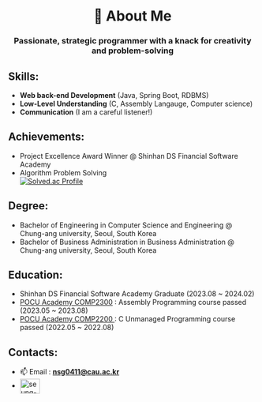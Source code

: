 
# 
<h1 align="center">🐬 About Me </h1>
<h3 align="center">Passionate, strategic programmer with a knack for creativity and problem-solving</h3>

## Skills:
- **Web back-end Development** (Java, Spring Boot, RDBMS)
- **Low-Level Understanding** (C, Assembly Langauge, Computer science)
- **Communication** (I am a careful listener!)

## Achievements:
- Project Excellence Award Winner @ Shinhan DS Financial Software Academy
- Algorithm Problem Solving <br>[![Solved.ac Profile](http://mazassumnida.wtf/api/v2/generate_badge?boj=sgroh0411)](https://solved.ac/sgroh0411/)

## Degree:
- Bachelor of Engineering in Computer Science and Engineering @ Chung-ang university, Seoul, South Korea
- Bachelor of Business Administration in Business Administration @ Chung-ang university, Seoul, South Korea

## Education:
- Shinhan DS Financial Software Academy Graduate (2023.08 ~ 2024.02)
- [POCU Academy COMP2300](https://pocu.academy/ko/Courses/COMP2300)  : Assembly Programming course passed (2023.05 ~ 2023.08)
- [POCU Academy COMP2200 ](https://pocu.academy/ko/Courses/COMP2200) : C Unmanaged Programming course passed (2022.05 ~ 2022.08)
## Contacts:
  - 📫 Email : **nsg0411@cau.ac.kr**
  - <a href="https://www.linkedin.com/in/seung-gwang-roh-4425bb1b3/" target="blank"><img align="center" src="https://raw.githubusercontent.com/rahuldkjain/github-profile-readme-generator/master/src/images/icons/Social/linked-in-alt.svg" alt="seung-gwang-roh" height="30" width="40" /></a>
  
